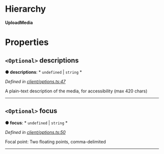 

# Hierarchy

**UploadMedia**

# Properties

<a id="descriptions"></a>

## `<Optional>` descriptions

**● descriptions**: * `undefined` &#124; `string`
*

*Defined in [client/options.ts:47](https://github.com/lagunehq/core/blob/ae202cb/src/client/options.ts#L47)*

A plain-text description of the media, for accessibility (max 420 chars)

___
<a id="focus"></a>

## `<Optional>` focus

**● focus**: * `undefined` &#124; `string`
*

*Defined in [client/options.ts:50](https://github.com/lagunehq/core/blob/ae202cb/src/client/options.ts#L50)*

Focal point: Two floating points, comma-delimited

___

